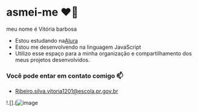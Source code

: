 # asmei-me ❤️‍🔥 

meu nome é Vitória barbosa 

- Estou estudando na[Alura](https://www.alura.com.br)
- Estou me desenvolvendo na linguagem JavaScript
- Utilizo esse espaço para a minha organização e compartilhamento dos meus projetos desenvolvidos. 

### Você pode entar em contato comigo 📫

- Ribeiro.silva.vitoria1201@escola.pr.gov.br

!.[].(![image](https://github.com/vihbarbosa0/README.md/assets/133284645/8a519220-17c7-4ce3-9ab0-bf6bcfd9)


